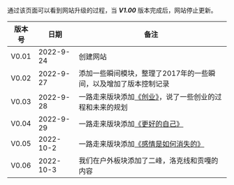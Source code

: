 通过该页面可以看到网站升级的过程，当 ***V1.00*** 版本完成后，网站停止更新。 

|版本号|日期|备注|
|------|----|----|
|V0.01|2022-9-24|创建网站|
|V0.02|2022-9-27|添加一些瞬间模块，整理了2017年的一些瞬间，以及增加了版本控制记录|
|V0.03|2022-9-28|一路走来版块添加[《创业》](https://looveeloveqingyang.cc/创业/)，说了一些创业的过程和未来的规划|
|V0.04|2022-9-29|一路走来版块添加[《更好的自己》](https://looveeloveqingyang.cc/更好的自己/)|
|V0.05|2022-10-2|一路走来版块添加[《感情是如何消失的》](https://looveeloveqingyang.cc/感情是如何消失的/)|
|V0.06|2022-10-3|我们在户外板块添加了二峰，洛克线和贡嘎的内容|